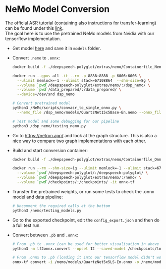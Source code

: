 # NeMo Model Conversion

The official ASR tutorial (containing also instructions for transfer-learning) can be found under this
[link](https://colab.research.google.com/github/NVIDIA/NeMo/blob/master/tutorials/asr/01_ASR_with_NeMo.ipynb). \
The goal here is to use the pretrained NeMo models from Nvidia with our tensorflow implementation.

* Get model [here](https://ngc.nvidia.com/catalog/models/nvidia:nemospeechmodels/files) and save it in `models` folder.

* Convert `.nemo` to `.onnx`:
  ```bash
  docker build -f ./deepspeech-polyglot/extras/nemo/Containerfile_Nemo -t dsp_nemo ./deepspeech-polyglot/
  
  docker run --gpus all -it --rm -p 8888:8888 -p 6006:6006 \
    --ulimit memlock=-1 --ulimit stack=67108864  --shm-size=8g \
    --volume `pwd`/deepspeech-polyglot/extras/nemo/:/dsp_nemo/ \
    --volume `pwd`/data_prepared/:/data_prepared/ \
    --device=/dev/snd dsp_nemo
  
  # Convert pretrained model
  python3 /NeMo/scripts/convasr_to_single_onnx.py \
    --nemo_file /dsp_nemo/models/QuartzNet15x5Base-En.nemo --onnx_file /dsp_nemo/models/QuartzNet15x5Base-En.onnx
  
  # Test model and some debugging for our pipeline
  python3 /dsp_nemo/testing_nemo.py
  ```
  
* Go to https://netron.app/ and look at the graph structure.
  This is also a nice way to compare two graph implementations with each other.

* Build and start conversion container:
  ```bash
  docker build -f ./deepspeech-polyglot/extras/nemo/Containerfile_Onnx -t onnx-tf ./deepspeech-polyglot/
  
  docker run --rm --shm-size=1g --ulimit memlock=-1 --ulimit stack=67108864 --gpus all \
    --volume `pwd`/deepspeech-polyglot/:/deepspeech-polyglot/ \
    --volume `pwd`/deepspeech-polyglot/extras/nemo/:/nemo/ \
    --volume `pwd`/checkpoints/:/checkpoints/ -it onnx-tf
  ```
  
* Transfer the pretrained weights, or run some tests to check the .onnx model and data pipeline:
  ```bash
  # Uncomment the required calls at the bottom
  python3 /nemo/testing_models.py
  ```

* Go to the exported checkpoint, edit the `config_export.json` and then do a full test run.

* Convert between `.pb` and `.onnx`:
  ```bash
  # From .pb to .onnx (can be used for better visualisation in above web-tool)
  python3 -m tf2onnx.convert --opset 12 --saved-model /checkpoints/tmp/ --output /nemo/models/tfmodel.onnx

  # From .onnx to .pb (loading it into our tensorflow model didn't work)
  onnx-tf convert -i /nemo/models/QuartzNet5x5LS-En.onnx -o /nemo/models/tfpb/
  ```
